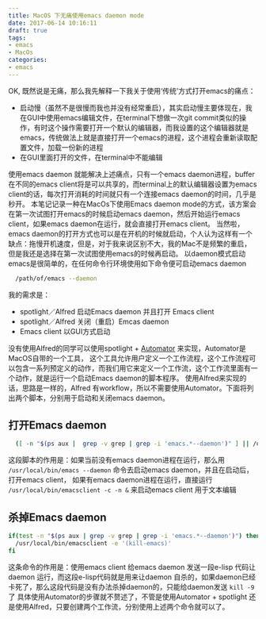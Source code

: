 ```yaml
---
title: MacOS 下无痛使用emacs daemon mode
date: 2017-06-14 10:16:11
draft: true
tags:
- emacs
- MacOs
categories:
- emacs
---
```


OK, 既然说是无痛，那么我先解释一下我关于使用‘传统’方式打开emacs的痛点：
- 启动慢（虽然不是很慢而我也并没有经常重启），其实启动慢主要体现在，我在GUI中使用emacs编辑文件，在terminal下想做一次git commit类似的操作，有时这个操作需要打开一个默认的编辑器，而我设置的这个编辑器就是emacs，传统做法上就是直接打开一个emacs的进程，这个进程会重新读取配置文件，加载一份新的进程
- 在GUI里面打开的文件，在terminal中不能编辑

使用emacs daemon 就能解决上述痛点，只有一个emacs daemon进程，buffer在不同的emacs client将是可以共享的，而terminal上的默认编辑器设置为emacs client的话，每次打开消耗的时间就只有一个连接emacs daemon的时间，几乎是秒开。<!--more-->
本笔记记录一种在MacOs下使用Emacs daemon mode的方式，该方案会在第一次试图打开emacs的时候启动emacs daemon，然后开始运行emacs client，如果emacs daemon在运行，就会直接打开emacs client。
当然啦，emacs daemon的打开方式也可以是在开机的时候就启动，个人认为这样有一个缺点：拖慢开机速度，但是，对于我来说区别不大，我的Mac不是频繁的重启，但是我还是选择在第一次试图使用emacs的时候再启动。
以daemon模式启动emacs是很简单的，在任何命令行环境使用如下命令便可启动emacs daemon
```Bash
  /path/of/emacs --daemon
```
我的需求是：
- spotlight／Alfred 启动Emacs daemon 并且打开 Emacs client
- spotlight／Alfred 关闭（重启）Emcas daemon
- Emacs client 以GUI方式启动

没有使用Alfred的同学可以使用spotlight + [Automator](https://zh.wikipedia.org/wiki/Automator) 来实现，Automator是MacOS自带的一个工具，
这个工具允许用户定义一个工作流程，这个工作流程可以包含一系列预定义的动作，而我们用它来定义一个工作流，这个工作流里面有一个动作，就是运行一个启动Emacs daemon的脚本程序。
使用Alfred来实现的话，思路是一样的，Alfred 有workflow，所以不需要使用Automator。下面将列出两个脚本，分别用于启动和关闭emacs daemon。
## 打开Emacs daemon
```Bash
  ([ -n "$(ps aux |  grep -v grep | grep -i 'emacs.*--daemon')" ] || /usr/local/bin/emacs --daemon) && /usr/local/bin/emacsclient -c -n &
```
这段脚本的作用是：如果当前没有emacs daemon进程在运行，那么用 `/usr/local/bin/emacs --daemon` 命令去启动emacs daemon，并且在启动后，打开emacs client，
如果有emacs daemon进程在运行，直接运行 `/usr/local/bin/emacsclient -c -n &` 来启动emacs client 用于文本编辑
## 杀掉Emacs daemon
```Bash
if(test -n "$(ps aux | grep -v grep | grep -i 'emacs.*--daemon')") then
  /usr/local/bin/emacsclient -e '(kill-emacs)'
fi
```
这条命令的作用是：使用emacs client 给emacs daemon 发送一段e-lisp 代码让daemon 运行，而这段e-lisp代码就是用来让daemon 自杀的，如果daemon已经卡死了，那么这段代码是没有办法杀掉daemon的，只能给daemon发送 `kill -9` 了
具体使用Automator的步骤就不赘述了，不管是使用Automator + spotlight 还是使用Alfred，只要创建两个工作流，分别使用上述两个命令就可以了。

